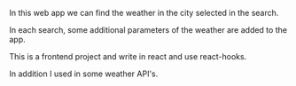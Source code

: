 In this web app we can find the weather in the city selected in the search.

In each search, some additional parameters of the weather are added to the app.

This is a frontend project and write in react and use react-hooks.

In addition I used in some weather API's.

